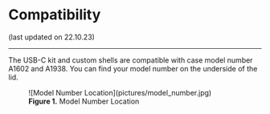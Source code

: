 # Compatibility
(last updated on 22.10.23)
___
The USB-C kit and custom shells are compatible with case model number A1602 and A1938. You can find your model number on the underside of the lid.

<figure markdown>
  ![Model Number Location](pictures/model_number.jpg)
  <figcaption><b>Figure 1.</b> Model Number Location</figcaption>
</figure>
